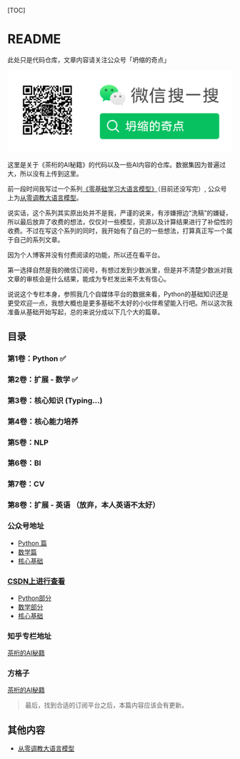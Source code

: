 <!--
 * @Author: Hivan Du
 * @mail: doo@hivan.me
 * @LastEditors: Hivan Du
 * @LastEditTime: 2023-10-04 21:39:39
-->

[TOC]

# README

此处只是代码仓库，文章内容请关注公众号「坍缩的奇点」

![欢迎订阅：坍缩的奇点](assets/Capture-2023-11-02-164446.png)

这里是关于《茶桁的AI秘籍》的代码以及一些AI内容的仓库。数据集因为普遍过大，所以没有上传到这里。

前一段时间我写过一个系列[《零基础学习大语言模型》](https://hivan.me/categories/%E4%BB%8E%E9%9B%B6%E5%BC%80%E5%A7%8B%E6%8E%A5%E8%A7%A6%E4%BA%BA%E5%B7%A5%E6%99%BA%E8%83%BD%E5%A4%A7%E6%A8%A1%E5%9E%8B/
)（目前还没写完）, 公众号上为[从零调教大语言模型](https://mp.weixin.qq.com/mp/appmsgalbum?__biz=MzA4NzE4MDQzMg==&action=getalbum&album_id=2932504849574543360#wechat_redirect)。

说实话，这个系列其实原出处并不是我，严谨的说来，有涉嫌擦边“洗稿”的嫌疑，所以最后放弃了收费的想法，仅仅对一些模型，资源以及计算结果进行了补偿性的收费。不过在写这个系列的同时，我开始有了自己的一些想法，打算真正写一个属于自己的系列文章。

因为个人博客并没有付费阅读的功能，所以还在看平台。

第一选择自然是我的微信订阅号，有想过发到少数派里，但是并不清楚少数派对我文章的审核会是什么结果，能成为专栏发出来不太有信心。

说说这个专栏本身，参照我几个自媒体平台的数据来看，Python的基础知识还是更受欢迎一点，我想大概也是更多基础不太好的小伙伴希望能入行吧。所以这次我准备从基础开始写起，总的来说分成以下几个大的篇章。

## 目录

### 第1卷：Python ✅
### 第2卷：扩展 - 数学 ✅
### 第3卷：核心知识 (Typing...)
### 第4卷：核心能力培养 
### 第5卷：NLP
### 第6卷：BI
### 第7卷：CV
### 第8卷：扩展 - 英语 （放弃，本人英语不太好）


### 公众号地址

- [Python 篇](https://mp.weixin.qq.com/mp/appmsgalbum?__biz=MzA4NzE4MDQzMg==&action=getalbum&album_id=3035995870421073928#wechat_redirect)
- [数学篇](https://mp.weixin.qq.com/mp/appmsgalbum?__biz=MzA4NzE4MDQzMg==&action=getalbum&album_id=3074770001140400130#wechat_redirect)
- [核心基础](https://mp.weixin.qq.com/mp/appmsgalbum?__biz=MzA4NzE4MDQzMg==&action=getalbum&album_id=3123885735829061633#wechat_redirect)

### [CSDN上进行查看](https://blog.csdn.net/ivandoo)
- [Python部分](https://blog.csdn.net/ivandoo/category_12395294.html)
- [数学部分](https://blog.csdn.net/ivandoo/category_12420668.html)
- [核心基础](https://blog.csdn.net/ivandoo/category_12454445.html)

### 知乎专栏地址

[茶桁的AI秘籍](https://www.zhihu.com/column/c_1424326166602178560)

### 方格子

[茶桁的AI秘籍](https://vocus.cc/ai_cheats/introduce)

> 最后，找到合适的订阅平台之后，本篇内容应该会有更新。

## 其他内容

- [从零调教大语言模型](https://mp.weixin.qq.com/mp/appmsgalbum?__biz=MzA4NzE4MDQzMg==&action=getalbum&album_id=2932504849574543360#wechat_redirect)